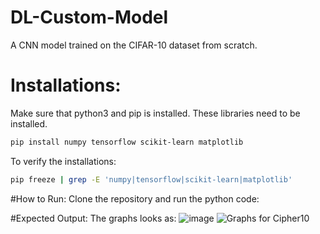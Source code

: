 # DL-Custom-Model
A CNN model trained on the CIFAR-10 dataset from scratch.

# Installations:
Make sure that python3 and pip is installed. These libraries need to be installed.
```bash
pip install numpy tensorflow scikit-learn matplotlib
```
To verify the installations:
```bash
pip freeze | grep -E 'numpy|tensorflow|scikit-learn|matplotlib'
```

#How to Run:
Clone the repository and run the python code:


#Expected Output:
The graphs looks as:
![image](https://github.com/user-attachments/assets/bf7b142a-0817-4d29-a3fa-bc87e56ac067)
![Graphs for Cipher10](https://github.com/user-attachments/assets/c0eccc5b-dc37-4c2d-9ac2-f0a20e7184f6)
